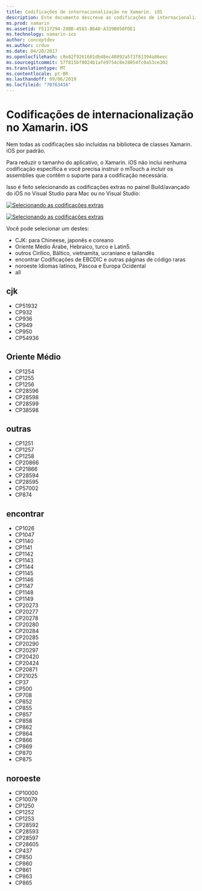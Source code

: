 ```yaml
---
title: Codificações de internacionalização no Xamarin. iOS
description: Este documento descreve as codificações de internacionalização no Xamarin. iOS, discutindo as codificações disponíveis e como adicioná-las a um aplicativo.
ms.prod: xamarin
ms.assetid: F5117294-28BB-4583-B6A0-A339B050FDE1
ms.technology: xamarin-ios
author: conceptdev
ms.author: crdun
ms.date: 04/28/2017
ms.openlocfilehash: c8e82f9261601db48ec48092a5f3f81394a86eec
ms.sourcegitcommit: 57f815bf0024b1afe9754c0e28054fc0a53ce302
ms.translationtype: MT
ms.contentlocale: pt-BR
ms.lasthandoff: 09/06/2019
ms.locfileid: "70763416"
---
```

# <a name="internationalization-encodings-in-xamarinios"></a>Codificações de internacionalização no Xamarin. iOS

Nem todas as codificações são incluídas na biblioteca de classes Xamarin. iOS por padrão.

Para reduzir o tamanho do aplicativo, o Xamarin. iOS não inclui nenhuma codificação específica e você precisa instruir o mTouch a incluir os assemblies que contêm o suporte para a codificação necessária.

Isso é feito selecionando as codificações extras no painel Build/avançado do iOS no Visual Studio para Mac ou no Visual Studio:

 [![](encodings-images/00.png "Selecionando as codificações extras")](encodings-images/00.png#lightbox)

 [![](encodings-images/00a.png "Selecionando as codificações extras")](encodings-images/00a.png#lightbox)

Você pode selecionar um destes:

- CJK: para Chineese, japonês e coreano
- Oriente Médio Árabe, Hebraico, turco e Latin5.
- outros Cirílico, Báltico, vietnamita, ucraniano e tailandês
- encontrar Codificações de EBCDIC e outras páginas de código raras
- noroeste Idiomas latinos, Páscoa e Europa Ocidental
- all

 <a name="cjk" />

## <a name="cjk"></a>cjk

- CP51932
- CP932
- CP936
- CP949
- CP950
- CP54936

 <a name="mideast" />

## <a name="mideast"></a>Oriente Médio

- CP1254
- CP1255
- CP1256
- CP28596
- CP28598
- CP28599
- CP38598

 <a name="other" />

## <a name="other"></a>outras

- CP1251
- CP1257
- CP1258
- CP20866
- CP21866
- CP28594
- CP28595
- CP57002
- CP874

 <a name="rare" />

## <a name="rare"></a>encontrar

- CP1026
- CP1047
- CP1140
- CP1141
- CP1142
- CP1143
- CP1144
- CP1145
- CP1146
- CP1147
- CP1148
- CP1149
- CP20273
- CP20277
- CP20278
- CP20280
- CP20284
- CP20285
- CP20290
- CP20297
- CP20420
- CP20424
- CP20871
- CP21025
- CP37
- CP500
- CP708
- CP852
- CP855
- CP857
- CP858
- CP862
- CP864
- CP866
- CP869
- CP870
- CP875

 <a name="west" />

## <a name="west"></a>noroeste

- CP10000
- CP10079
- CP1250
- CP1252
- CP1253
- CP28592
- CP28593
- CP28597
- CP28605
- CP437
- CP850
- CP860
- CP861
- CP863
- CP865
